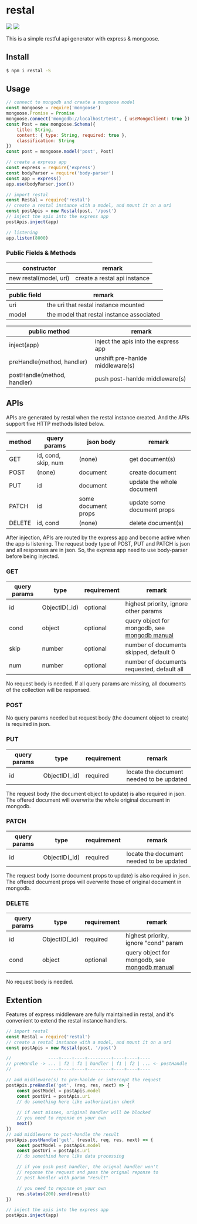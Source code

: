 # restal

[![](https://img.shields.io/npm/v/restal.svg)](https://www.npmjs.com/package/restal)
[![](https://img.shields.io/travis/Siubaak/restal.svg)](https://travis-ci.org/Siubaak/restal)

This is a simple restful api generator with express & mongoose.

## Install

```bash
$ npm i restal -S
```

## Usage

```js
// connect to mongodb and create a mongoose model
const mongoose = require('mongoose')
mongoose.Promise = Promise
mongoose.connect('mongodb://localhost/test', { useMongoClient: true })
const Post = new mongoose.Schema({
    title: String,
    content: { type: String, required: true },
    classification: String
})
const post = mongoose.model('post', Post)

// create a express app
const express = require('express')
const bodyParser = require('body-parser')
const app = express()
app.use(bodyParser.json())

// import restal
const Restal = require('restal')
// create a restal instance with a model, and mount it on a uri
const postApis = new Restal(post, '/post')
// inject the apis into the express app
postApis.inject(app)

// listening
app.listen(8000)
```

### Public Fields & Methods


| constructor            | remark                       |
| ---------------------- | ---------------------------- |
| new restal(model, uri) | create a restal api instance |

| public field | remark                                    |
| ------------ | ----------------------------------------- |
| uri          | the uri that restal instance mounted      |
| model        | the model that restal instance associated |

| public method               | remark                               |
| --------------------------- | ------------------------------------ |
| inject(app)                 | inject the apis into the express app |
| preHandle(method, handler)  | unshift pre-hanlde middleware(s)     |
| postHandle(method, handler) | push post-hanlde middleware(s)       |

## APIs

APIs are generated by restal when the restal instance created. And the APIs support five HTTP methods listed below.

| method | query params        | json body           | remark                     |
| ------ | ------------------- | ------------------- | -------------------------- |
| GET    | id, cond, skip, num | (none)              | get document(s)            |
| POST   | (none)              | document            | create document            |
| PUT    | id                  | document            | update the whole document  |
| PATCH  | id                  | some document props | update some document props |
| DELETE | id, cond            | (none)              | delete document(s)         |

After injection, APIs are routed by the express app and become active when the app is listening. The request body type of POST, PUT and PATCH is json and all responses are in json. So, the express app need to use body-parser before being injected.

### GET

| query params | type          | requirement | remark                                     |
| ------------ | ------------- | ----------- | ------------------------------------------ |
| id           | ObjectID(_id) | optional    | highest priority, ignore other params      |
| cond         | object        | optional    | query object for mongodb, see [mongodb manual](https://docs.mongodb.com/manual) |
| skip         | number        | optional    | number of documents skipped, default 0     |
| num          | number        | optional    | number of documents requested, default all |

No request body is needed. If all query params are missing, all documents of the collection will be responsed.

### POST

No query params needed but request body (the document object to create) is required in json.

### PUT

| query params | type          | requirement | remark                                    |
| ------------ | ------------- | ----------- | ----------------------------------------- |
| id           | ObjectID(_id) | required    | locate the document needed to be updated  |

The request body (the document object to update) is also required in json. The offered document will overwrite the whole original document in mongodb.

### PATCH

| query params | type          | requirement | remark                                    |
| ------------ | ------------- | ----------- | ----------------------------------------- |
| id           | ObjectID(_id) | required    | locate the document needed to be updated  |

The request body (some document props to update) is also required in json. The offered document props will overwrite those of original document in mongodb.

### DELETE

| query params | type          | requirement | remark                                |
| ------------ | ------------- | ----------- | ------------------------------------- |
| id           | ObjectID(_id) | required    | highest priority, ignore "cond" param |
| cond         | object        | optional    | query object for mongodb, see [mongodb manual](https://docs.mongodb.com/manual) |

No request body is needed. 

## Extention

Features of express middleware are fully maintained in restal, and it's convenient to extend the restal instance handlers.

```js
// import restal
const Restal = require('restal')
// create a restal instance with a model, and mount it on a uri
const postApis = new Restal(post, '/post')

//              ----+----+----+---------+----+----+----
// preHandle -> ... | f2 | f1 | handler | f1 | f2 | ... <- postHandle
//              ----+----+----+---------+----+----+----

// add middleware(s) to pre-hanlde or intercept the request
postApis.preHandle('get', (req, res, next) => {
    const postModel = postApis.model
    const postUri = postApis.uri
    // do something here like authorization check
    
    // if next misses, original handler will be blocked
    // you need to reponse on your own
    next()
})
// add middleware to post-handle the result
postApis.postHandle('get', (result, req, res, next) => {
    const postModel = postApis.model
    const postUri = postApis.uri
    // do somethind here like data processing

    // if you push post handler, the orignal handler won't
    // reponse the request and pass the orignal reponse to
    // post handler with param "result"

    // you need to reponse on your own
    res.status(200).send(result)
})

// inject the apis into the express app
postApis.inject(app)
```

